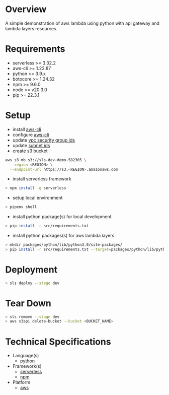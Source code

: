 # Overview
A simple demonstration of aws lambda using python with api gateway and lambda layers resources.

# Requirements
- serverless >= 3.32.2
- aws-cli >= 1.22.87
- python >= 3.9.x
- botocore >= 1.24.32
- npm >= 9.6.0
- node >= v20.3.0
- pip >= 22.3.1

# Setup
- install [aws-cli](https://docs.aws.amazon.com/cli/latest/userguide/getting-started-install.html)
- configure [aws-cli](https://docs.aws.amazon.com/cli/latest/reference/configure/)
- update [vpc security group ids](https://github.com/thisismindo/serverless/blob/main/resources.yml#L15)
- update [subnet ids](https://github.com/thisismindo/serverless/blob/main/resources.yml#L23-L25)
- create s3 bucket
```sh
aws s3 mb s3://sls-dev-demo-582305 \
  --region <REGION> \
  --endpoint-url https://s3.<REGION>.amazonaws.com
```
- install serverless framework
```sh
> npm install -g serverless
```
- setup local environment
```sh
> pipenv shell
```
- install python package(s) for local development
```sh
> pip install -r src/requirements.txt
```
- install python packages(s) for aws lambda layers
```sh
> mkdir packages/python/lib/python3.9/site-packages/
> pip install -r src/requirements.txt --target=packages/python/lib/python3.9/site-packages/
```

# Deployment
```sh
> sls deploy --stage dev
```

# Tear Down
```sh
> sls remove --stage dev
> aws s3api delete-bucket --bucket <BUCKET_NAME>
```

# Technical Specifications
- Language(s)
  - [python](https://www.python.org/)
- Framework(s)
  - [serverless](https://www.serverless.com/)
  - [npm](https://www.npmjs.com/)
- Platform
  - [aws](https://aws.amazon.com/)
